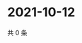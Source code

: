 # 2021-10-12

共 0 条

<!-- BEGIN WEIBO -->
<!-- 最后更新时间 Tue Oct 12 2021 01:16:00 GMT+0800 (China Standard Time) -->

<!-- END WEIBO -->
